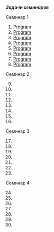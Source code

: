 ***Задачи семинаров***

Семинар 1

1. [Program](SEMINAR_1/sem_1/Program.cs)
2. [Program](SEMINAR_1/sem_1_2/Program.cs)
3. [Program](SEMINAR_1/sem_1_3/Program.cs)
4. [Program](SEMINAR_1/sem_1_4/Program.cs)
5. [Program](SEMINAR_1/sem_1_5/Program.cs)
6. [Program](SEMINAR_1/sem_1_6/Program.cs)
7. [Program](SEMINAR_1/sem_1_7/Program.cs)
8. [Program](SEMINAR_1/sem_1_8/Program.cs)

Семинар 2

9.
10.
11.
12.
13.
14.
15.
16.

Семинар 3

17.
18.
19.
20.
21.
22.
23.

Семинар 4

24.
25.
26.
27.
28.
29.
30.